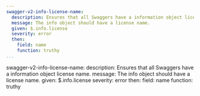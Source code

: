```yaml
---
swagger-v2-info-license-name:
  description: Ensures that all Swaggers have a information object license name.
  message: The info object should have a license name.
  given: $.info.license
  severity: error
  then:
    field: name
    function: truthy
...
```

swagger-v2-info-license-name:
  description: Ensures that all Swaggers have a information object license name.
  message: The info object should have a license name.
  given: $.info.license
  severity: error
  then:
    field: name
    function: truthy
